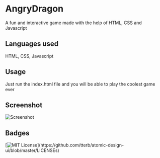 # AngryDragon
A fun and interactive game made with the help of HTML, CSS and Javascript

## Languages used

HTML, CSS, Javascript

## Usage
Just run the index.html file and you will be able to play the coolest game ever

## Screenshot
![Screenshot](https://github.com/jatinkumar027/AngryDragon/blob/main/Screenshot.png?raw=true)

## Badges

[![MIT License](https://img.shields.io/apm/l/atomic-design-ui.svg?)](https://github.com/tterb/atomic-design-ui/blob/master/LICENSEs)
